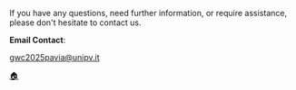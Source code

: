 If you have any questions, need further information, or require assistance, please don't hesitate to contact us.

**Email Contact**:

<a href="mailto:gwc2025pavia@unipv.it" class="email-link">gwc2025pavia@unipv.it</a>


[🏠](https://unipv-larl.github.io/GWC2025/)
